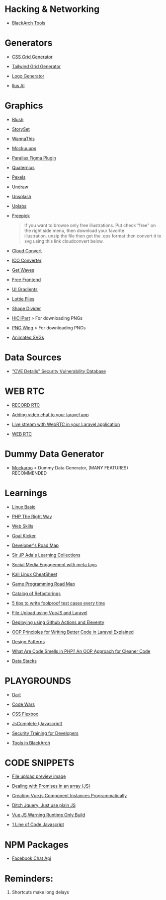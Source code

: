 # Hacking & Networking

- [BlackArch Tools](https://blackarch.org/tools.html)

# Generators

- [CSS Grid Generator](https://cssgridgenerator.io/)
  
- [Tailwind Grid Generator](https://www.tailwindgen.com/)

- [Logo Generator](https://logomark.ai/)

- [Ilus AI](https://ilus.ai/)


# Graphics

 - [Blush](https://blush.design/)

 - [StorySet](https://storyset.com/)

 - [WannaThis](https://wannathis.one/)

 - [Mockuuups](https://mockuuups.studio/)

 - [Parallax Figma Plugin](https://davv.store/parallax)
 
 - [Quaternius](http://quaternius.com/index.html)
 
 - [Pexels](https://www.pexels.com/)
 
 - [Undraw](https://undraw.co/)
 
 - [Unsplash](https://unsplash.com/)
 
 - [Uplabs](https://www.uplabs.com/)
 
 - [Freepick](https://www.freepik.com/)
    > If you want to browse only free illustrations. Put check "free" on the right side menu, then download your favorite      
      illustration. unzip the  file then get the .eps format then convert it to svg using this link cloudconvert below.
 
 - [Cloud Convert](https://cloudconvert.com/eps-to-svg)
 
 - [ICO Converter](https://www.icoconverter.com/)
 
 - [Get Waves](https://getwaves.io/)
   
 - [Free Frontend](https://freefrontend.com/)
   
 - [UI Gradients](https://uigradients.com/)
   
 - [Lottie Files](https://lottiefiles.com/)
   
 - [Shape Divider](https://www.shapedivider.app/)

 - [HiCliPart](https://www.hiclipart.com/) > For downloading PNGs

 - [PNG Wing](https://www.pngwing.com/) > For downloading PNGs
   
 - [Animated SVGs](https://www.svgbackgrounds.com/)

# Data Sources
 
 - ["CVE Details" Security Vulnerability Database](https://www.cvedetails.com/)
 
 # WEB RTC
 - [RECORD RTC](https://github.com/muaz-khan/RecordRTC)
 
 - [Adding video chat to your laravel app](https://mupati.medium.com/adding-video-chat-to-your-laravel-app-9e333c8a01f3)
 
 - [Live stream with WebRTC in your Laravel application](https://dev.to/mupati/live-stream-with-webrtc-in-your-laravel-application-2kl3)
 
 - [WEB RTC](https://www.webrtc-experiment.com/)
 
 # Dummy Data Generator
 
 - [Mockaroo](https://www.mockaroo.com/) > Dummy Data Generator, (MANY FEATURES) RECOMMENDED
 
# Learnings

 - [Linux Basic](https://linuxjourney.com)
 
 - [PHP The Right Way](www.phptherightway.com)
 
 - [Web Skills](https://andreasbm.github.io/web-skills/)
 
 - [Goal Kicker](https://goalkicker.com/)
 
 - [Developer's Road Map](https://github.com/kamranahmedse/developer-roadmap)
 
 - [Sir JP Ada's Learning Collections](https://github.com/johnpaulada/awesome-learning-collections)
 
 - [Social Media Engagement with meta tags](https://sympli.io/blog/2017/07/19/how-to-boost-social-media-engagement-with-meta-tags/)
 
 - [Kali Linux CheatSheet](https://github.com/NoorQureshi/kali-linux-cheatsheet)
 
 - [Game Programming Road Map](https://github.com/miloyip/game-programmer)
 
 - [Catalog of Refactorings](https://refactoring.com/catalog/)
 
 - [5 tips to write foolproof test cases every time](https://reqtest.com/testing-blog/5-tips-to-write-foolproof-test-cases-every-time/)
 
 - [File Upload using VueJS and Laravel](https://dev.to/diogoko/file-upload-using-laravel-and-vue-js-the-right-way-1775)
 
 - [Deploying using Github Actions and Eleventy](https://dev.to/koddr/automate-that-a-practical-guide-to-github-actions-build-deploy-a-static-11ty-website-to-remote-virtual-server-after-push-d19?fbclid=IwAR3WZWLHM0RTudc0UHJFgIXQgF5pelAylXIwq99UxSTqcR8td9DUVAKTVTQ)
 
 - [OOP Principles for Writing Better Code in Laravel Explained](https://medium.com/better-programming/laravel-oop-principles-for-writing-better-code-explained-part-1-531276365cba)
  
 - [Design Patterns](https://sourcemaking.com/design_patterns)
  
 - [What Are Code Smells in PHP? An OOP Approach for Cleaner Code](https://medium.com/better-programming/what-are-code-smells-in-php-oop-approach-for-cleaner-code-c9729232dc5f)
 
 - [Data Stacks](https://www.moderndatastack.xyz/categories)

# PLAYGROUNDS

 - [Dart](https://dartpad.dartlang.org/)
 
 - [Code Wars](https://www.codewars.com/dashboard)
 
 - [CSS Flexbox](https://the-echoplex.net/flexyboxes/)
 
 - [JsComplete (Javascript)](https://jscomplete.com/playground)

 - [Security Training for Developers](https://www.hacksplaining.com/lessons)
 
 - [Tools in BlackArch](https://blackarch.org/tools.html)

   
# CODE SNIPPETS 
 
  - [File upload preview image](https://bit.ly/2waV31A)
  
  - [Dealing with Promises in an array (JS)](https://dev.to/afifsohaili/dealing-with-promises-in-an-array-with-async-await-5d7g)
  
  - [Creating Vue.js Component Instances Programmatically](https://css-tricks.com/creating-vue-js-component-instances-programmatically/)
  
  - [Ditch Jquery, Just use plain JS](https://tobiasahlin.com/blog/move-from-jquery-to-vanilla-javascript/)

  - [Vue JS Warning Runtime Only Build](https://codewithhugo.com/vue-warn-runtime-only-build/)
  
  - [1 Line of Code Javascript](https://1loc.dev/)
  
# NPM Packages

  - [Facebook Chat Api](https://www.npmjs.com/package/facebook-chat-api)




# Reminders:

1. Shortcuts make long delays
